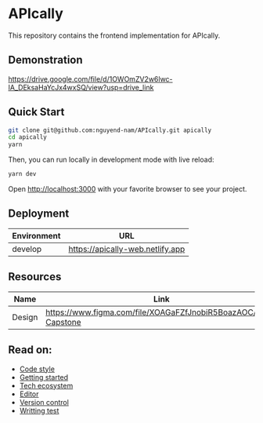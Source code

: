 # APIcally

This repository contains the frontend implementation for APIcally.

## Demonstration

https://drive.google.com/file/d/1OWOmZV2w6lwc-IA_DEksaHaYcJx4wxSQ/view?usp=drive_link

## Quick Start

```bash
git clone git@github.com:nguyend-nam/APIcally.git apically
cd apically
yarn
```

Then, you can run locally in development mode with live reload:

```bash
yarn dev
```

Open [http://localhost:3000](http://localhost:3000) with your favorite browser
to see your project.

## Deployment

| Environment | URL                              |
| ----------- | -------------------------------- |
| develop     | https://apically-web.netlify.app |

## Resources

| Name   | Link                                                           |
| ------ | -------------------------------------------------------------- |
| Design | https://www.figma.com/file/XOAGaFZfJnobiR5BoazAOC/BKU-Capstone |

## Read on:

- [Code style](docs/CODE_STYLE.md)
- [Getting started](docs/GETTING_STARTED.md)
- [Tech ecosystem](docs/TECH_ECOSYSTEM.md)
- [Editor](docs/EDITOR.md)
- [Version control](docs/VERSION_CONTROL.md)
- [Writting test](docs/WRITING_TEST.md)
